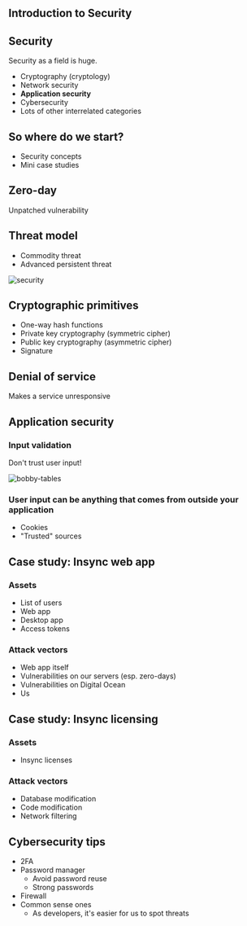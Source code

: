 ## Introduction to Security



## Security

Security as a field is huge.

* Cryptography (cryptology)
* Network security
* **Application security**
* Cybersecurity
* Lots of other interrelated categories


## So where do we start?

* Security concepts
* Mini case studies



## Zero-day

Unpatched vulnerability


## Threat model

* Commodity threat
* Advanced persistent threat

![security](https://imgs.xkcd.com/comics/security.png)


## Cryptographic primitives

* One-way hash functions
* Private key cryptography (symmetric cipher)
* Public key cryptography (asymmetric cipher)
* Signature


## Denial of service

Makes a service unresponsive



## Application security

### Input validation

Don't trust user input!

![bobby-tables](https://imgs.xkcd.com/comics/exploits_of_a_mom.png)


### User input can be anything that comes from outside your application

* Cookies
* "Trusted" sources



## Case study: Insync web app

### Assets

* List of users
* Web app
* Desktop app
* Access tokens


### Attack vectors

* Web app itself
* Vulnerabilities on our servers (esp. zero-days)
* Vulnerabilities on Digital Ocean
* Us



## Case study: Insync licensing

### Assets

* Insync licenses


### Attack vectors

* Database modification
* Code modification
* Network filtering



## Cybersecurity tips

* 2FA
* Password manager
  - Avoid password reuse
  - Strong passwords
* Firewall
* Common sense ones
  - As developers, it's easier for us to spot threats

